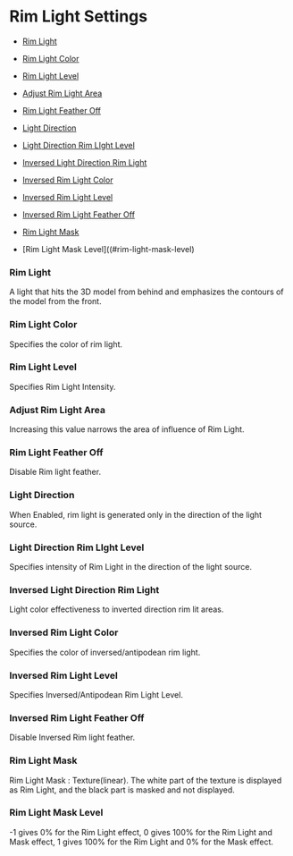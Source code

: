 # Rim Light Settings

* [Rim Light](#rim-light)
* [Rim Light Color](#rim-light-color)
* [Rim Light Level](#rim-light-level)
* [Adjust Rim Light Area](#adjust-rim-light-area)
* [Rim Light Feather Off](#rim-light-feather-off)
* [Light Direction](#light-direction)
* [Light Direction Rim LIght Level](#light-direction-rim-light-level)
* [Inversed Light Direction Rim Light](#inversed-light-direction-rim-light)
* [Inversed Rim Light Color](#inversed-light-direction-rim-light)
* [Inversed Rim Light Level](#inversed-rim-light-level)
* [Inversed Rim Light Feather Off](#inversed-rim-light-level)

* [Rim Light Mask](#rim-light-mask)
* [Rim Light Mask Level]((#rim-light-mask-level)

### Rim Light
A light that hits the 3D model from behind and emphasizes the contours of the model from the front.

### Rim Light Color
Specifies the color of rim light.
### Rim Light Level
Specifies Rim Light Intensity.
### Adjust Rim Light Area
Increasing this value narrows the area of influence of Rim Light.
### Rim Light Feather Off
Disable Rim light feather.
### Light Direction
When Enabled, rim light is generated only in the direction of the light source.
### Light Direction Rim LIght Level
Specifies intensity of Rim Light in the direction of the light source.
### Inversed Light Direction Rim Light
Light color effectiveness to inverted direction rim lit areas.
### Inversed Rim Light Color
Specifies the color of inversed/antipodean rim light.
### Inversed Rim Light Level
Specifies Inversed/Antipodean Rim Light Level.
### Inversed Rim Light Feather Off
Disable Inversed Rim light feather.

### Rim Light Mask
Rim Light Mask : Texture(linear). The white part of the texture is displayed as Rim Light, and the black part is masked and not displayed.
### Rim Light Mask Level
-1 gives 0% for the Rim Light effect, 0 gives 100% for the Rim Light and Mask effect, 1 gives 100% for the Rim Light and 0% for the Mask effect.